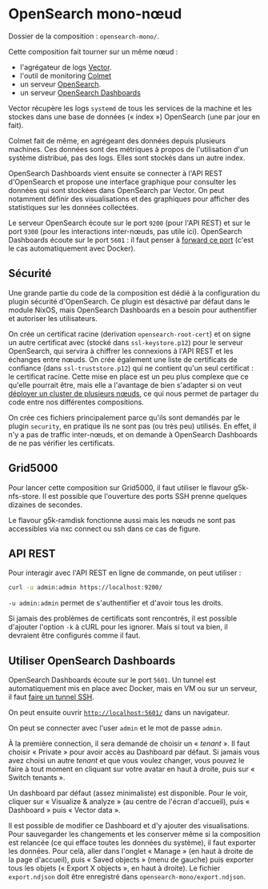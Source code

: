 # OpenSearch mono-nœud

Dossier de la composition : `opensearch-mono/`.

Cette composition fait tourner sur un même nœud :

- l'agrégateur de logs [Vector](https://vector.dev/).
- l'outil de monitoring [Colmet](https://github.com/oar-team/colmet)
- un serveur [OpenSearch](https://opensearch.org/).
- un serveur [OpenSearch Dashboards](https://opensearch.org/docs/latest/dashboards/quickstart/)

Vector récupère les logs `systemd` de tous les services de la machine
et les stockes dans une base de données (« index ») OpenSearch (une par jour en fait).

Colmet fait de même, en agrégeant des données depuis plusieurs machines.
Ces données sont des métriques à propos de l'utilisation d'un système
distribué, pas des logs. Elles sont stockés dans un autre index.

OpenSearch Dashboards vient ensuite se connecter à l'API REST d'OpenSearch
et propose une interface graphique pour consulter les données qui sont
stockées dans OpenSearch par Vector. On peut notamment définir des visualisations
et des graphiques pour afficher des statistiques sur les données collectées.

Le serveur OpenSearch écoute sur le port `9200` (pour l'API REST) et
sur le port `9300` (pour les interactions inter-nœuds, pas utile ici).
OpenSearch Dashboards écoute sur le port `5601` : il faut penser à
[forward ce port](../nxc/cheatsheet.md#port-forwarding) (c'est le cas 
automatiquement avec Docker).

## Sécurité

Une grande partie du code de la composition est dédié à la configuration
du plugin sécurité d'OpenSearch. Ce plugin est désactivé par défaut dans
le module NixOS, mais OpenSearch Dashboards en a besoin pour authentifier
et autoriser les utilisateurs.

On crée un certificat racine (derivation `opensearch-root-cert`) et on
signe un autre certificat avec (stocké dans `ssl-keystore.p12`) pour le
serveur OpenSearch, qui servira à chiffrer les connexions à l'API REST et
les échanges entre nœuds. On crée également une liste de certificats de
confiance (dans `ssl-truststore.p12`) qui ne contient qu'un seul certificat :
le certificat racine. Cette mise en place est un peu plus complexe que ce
qu'elle pourrait être, mais elle a l'avantage de bien s'adapter si on veut
[déployer un cluster de plusieurs nœuds](./opensearch-multi.md), ce qui nous
permet de partager du code entre nos différentes compositions.

On crée ces fichiers principalement parce qu'ils sont demandés par le plugin
`security`, en pratique ils ne sont pas (ou très peu) utilisés. En effet,
il n'y a pas de traffic inter-nœuds, et on demande à OpenSearch Dashboards
de ne pas vérifier les certificats.

## Grid5000

Pour lancer cette composition sur Grid5000, il faut utiliser le flavour g5k-nfs-store.
Il est possible que l'ouverture des ports SSH prenne quelques dizaines de secondes.

Le flavour g5k-ramdisk fonctionne aussi mais les nœuds ne sont pas accessibles via nxc
connect ou ssh dans ce cas de figure.

## API REST

Pour interagir avec l'API REST en ligne de commande, on peut utiliser :

```bash
curl -u admin:admin https://localhost:9200/
```
`-u admin:admin` permet de s'authentifier et d'avoir tous les droits.

Si jamais des problèmes de certificats sont rencontrés, il est possible
d'ajouter l'option `-k` à cURL pour les ignorer. Mais si tout va bien,
il devraient être configurés comme il faut.

## Utiliser OpenSearch Dashboards

OpenSearch Dashboards écoute sur le port `5601`. Un tunnel est
automatiquement mis en place avec Docker, mais en VM ou sur un
serveur, il faut [faire un tunnel SSH](../nxc/cheatsheet.md#port-forwarding).

On peut ensuite ouvrir [`http://localhost:5601/`](http://localhost:5601)
dans un navigateur.

On peut se connecter avec l'user `admin` et le mot de passe `admin`.

À la première connection, il sera demandé de choisir un « _tenant_ ».
Il faut choisir « Private » pour avoir accès au Dashboard par défaut.
Si jamais vous avez choisi un autre _tenant_ et que vous voulez changer,
vous pouvez le faire à tout moment en cliquant sur votre avatar en haut
à droite, puis sur « Switch tenants ».

Un dashboard par défaut (assez minimaliste) est disponible.
Pour le voir, cliquer sur « Visualize & analyze » (au centre de
l'écran d'accueil), puis « Dashboard » puis « Vector data ».

Il est possible de modifier ce Dashboard et d'y ajouter des
visualisations. Pour sauvegarder les changements et les
conserver même si la composition est relancée (ce qui efface
toutes les données du système), il faut exporter les données.
Pour celà, aller dans l'onglet « Manage » (en haut à droite
de la page d'accueil), puis « Saved objects » (menu de gauche)
puis exporter tous les objets (« Export X objects », en haut à droite).
Le fichier `export.ndjson` doit être enregistré dans `opensearch-mono/export.ndjson`.
